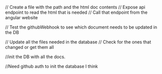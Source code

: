 // Create a file with the path and the html doc contents
// Expose api endpoint to read the html that is needed
// Call that endpoint from the angular website

// Test the githubWebhook to see which document needs to be updated in the DB

// Update all the files needed in the database
  // Check for the ones that changed or get them all

  //init the DB with all the docs.

//Need github auth to init the database I think
